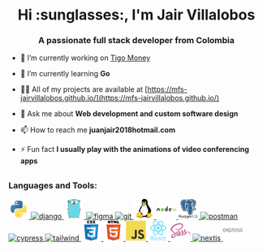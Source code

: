 <h1 align="center">Hi :sunglasses:, I'm Jair Villalobos</h1>
<h3 align="center">A passionate full stack developer from Colombia</h3>

- 🔭 I’m currently working on [Tigo Money](https://play.google.com/store/apps/details?id=gt.tigo.mfsapp&hl=en_US&gl=US)

- 🌱 I’m currently learning **Go**

- 👨‍💻 All of my projects are available at
[https://mfs-jairvillalobos.github.io/](https://mfs-jairvillalobos.github.io/)

- 💬 Ask me about **Web development and custom software design**

- 📫 How to reach me **juanjair2018hotmail.com**

- ⚡ Fun fact **I usually play with the animations of video conferencing apps**


## <h3 align="left">Languages and Tools:</h3>

<p align="left">
<a href="https://www.python.org" target="_blank" rel="noreferrer">
<img src="https://raw.githubusercontent.com/devicons/devicon/master/icons/python/python-original.svg"
alt="python" width="40" height="40" />
</a>
<a href="https://www.djangoproject.com/" target="_blank" rel="noreferrer">
<img src="https://cdn.worldvectorlogo.com/logos/django.svg" alt="django" width="40" height="40" />
</a>

<a href="https://golang.org" target="_blank" rel="noreferrer">
<img src="https://raw.githubusercontent.com/devicons/devicon/master/icons/go/go-original.svg" alt="go"
width="40" height="40" />
</a>
<a href="https://www.figma.com/" target="_blank" rel="noreferrer">
<img src="https://www.vectorlogo.zone/logos/figma/figma-icon.svg" alt="figma" width="40" height="40" />
</a>
<a href="https://git-scm.com/" target="_blank" rel="noreferrer">
<img src="https://www.vectorlogo.zone/logos/git-scm/git-scm-icon.svg" alt="git" width="40" height="40" />
</a>
<a href="https://www.linux.org/" target="_blank" rel="noreferrer">
<img src="https://raw.githubusercontent.com/devicons/devicon/master/icons/linux/linux-original.svg" alt="linux"
width="40" height="40" />
</a>
<a href="https://nodejs.org" target="_blank" rel="noreferrer">
<img src="https://raw.githubusercontent.com/devicons/devicon/master/icons/nodejs/nodejs-original-wordmark.svg"
alt="nodejs" width="40" height="40" />
</a>
<a href="https://www.postgresql.org" target="_blank" rel="noreferrer">
<img src="https://raw.githubusercontent.com/devicons/devicon/master/icons/postgresql/postgresql-original-wordmark.svg"
alt="postgresql" width="40" height="40" />
</a>
<a href="https://postman.com" target="_blank" rel="noreferrer">
<img src="https://www.vectorlogo.zone/logos/getpostman/getpostman-icon.svg" alt="postman" width="40"
height="40" />
</a>

<a href="https://www.cypress.io" target="_blank" rel="noreferrer">
<img src="https://raw.githubusercontent.com/simple-icons/simple-icons/6e46ec1fc23b60c8fd0d2f2ff46db82e16dbd75f/icons/cypress.svg"
alt="cypress" width="40" height="40" />
</a>

<a href="https://tailwindcss.com/" target="_blank" rel="noreferrer">
<img src="https://www.vectorlogo.zone/logos/tailwindcss/tailwindcss-icon.svg" alt="tailwind" width="40"
height="40" />
</a>

<a href="https://www.w3schools.com/css/" target="_blank" rel="noreferrer">
<img src="https://raw.githubusercontent.com/devicons/devicon/master/icons/css3/css3-original-wordmark.svg"
alt="css3" width="40" height="40" />
</a>
<a href="https://www.w3.org/html/" target="_blank" rel="noreferrer">
<img src="https://raw.githubusercontent.com/devicons/devicon/master/icons/html5/html5-original-wordmark.svg"
alt="html5" width="40" height="40" />
</a>
<a href="https://developer.mozilla.org/en-US/docs/Web/JavaScript" target="_blank" rel="noreferrer">
<img src="https://raw.githubusercontent.com/devicons/devicon/master/icons/javascript/javascript-original.svg"
alt="javascript" width="40" height="40" />
</a>
<a href="https://reactjs.org/" target="_blank" rel="noreferrer">
<img src="https://raw.githubusercontent.com/devicons/devicon/master/icons/react/react-original-wordmark.svg"
alt="react" width="40" height="40" />
</a>
<a href="https://sass-lang.com" target="_blank" rel="noreferrer">
<img src="https://raw.githubusercontent.com/devicons/devicon/master/icons/sass/sass-original.svg" alt="sass"
width="40" height="40" />
</a>

<a href="https://nextjs.org/" target="_blank" rel="noreferrer">
<img src="https://cdn.worldvectorlogo.com/logos/nextjs-2.svg" alt="nextjs" width="40" height="40" />
</a>
<a href="https://expressjs.com" target="_blank" rel="noreferrer">
<img src="https://raw.githubusercontent.com/devicons/devicon/master/icons/express/express-original-wordmark.svg"
alt="express" width="40" height="40" />
</a>

</p>
